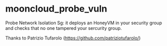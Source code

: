 # mooncloud_probe_vuln
Probe Network Isolation Sg: it deploys an HoneyVM in your security group and checks that no one tampered your sercurity group. 

Thanks to Patrizio Tufarolo (https://github.com/patriziotufarolo/)
